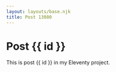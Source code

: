 ```yaml
---
layout: layouts/base.njk
title: Post 13080
---
```


# Post {{ id }}

This is post {{ id }} in my Eleventy project.
